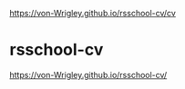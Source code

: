 https://von-Wrigley.github.io/rsschool-cv/cv
# rsschool-cv
https://von-Wrigley.github.io/rsschool-cv/
